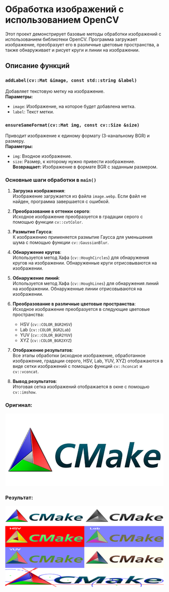 # Обработка изображений с использованием OpenCV

Этот проект демонстрирует базовые методы обработки изображений с использованием библиотеки OpenCV. Программа загружает изображение, преобразует его в различные цветовые пространства, а также обнаруживает и рисует круги и линии на изображении.

## Описание функций

### `addLabel(cv::Mat &image, const std::string &label)`
Добавляет текстовую метку на изображение.  
**Параметры:**
- `image`: Изображение, на которое будет добавлена метка.
- `label`: Текст метки.

### `ensureSameFormat(cv::Mat img, const cv::Size &size)`
Приводит изображение к единому формату (3-канальному BGR) и размеру.  
**Параметры:**
- `img`: Входное изображение.
- `size`: Размер, к которому нужно привести изображение.  
**Возвращает:** Изображение в формате BGR с заданным размером.

### Основные шаги обработки в `main()`
1. **Загрузка изображения**:  
   Изображение загружается из файла `image.webp`. Если файл не найден, программа завершается с ошибкой.

2. **Преобразование в оттенки серого**:  
   Исходное изображение преобразуется в градации серого с помощью функции `cv::cvtColor`.

3. **Размытие Гаусса**:  
   К изображению применяется размытие Гаусса для уменьшения шума с помощью функции `cv::GaussianBlur`.

4. **Обнаружение кругов**:  
   Используется метод Хафа (`cv::HoughCircles`) для обнаружения кругов на изображении. Обнаруженные круги отрисовываются на изображении.

5. **Обнаружение линий**:  
   Используется метод Хафа (`cv::HoughLines`) для обнаружения линий на изображении. Обнаруженные линии отрисовываются на изображении.

6. **Преобразование в различные цветовые пространства**:  
   Исходное изображение преобразуется в следующие цветовые пространства:
   - HSV (`cv::COLOR_BGR2HSV`)
   - Lab (`cv::COLOR_BGR2Lab`)
   - YUV (`cv::COLOR_BGR2YUV`)
   - XYZ (`cv::COLOR_BGR2XYZ`)

7. **Отображение результатов**:  
   Все этапы обработки (исходное изображение, обработанное изображение, градации серого, HSV, Lab, YUV, XYZ) отображаются в виде сетки изображений с помощью функций `cv::hconcat` и `cv::vconcat`.

8. **Вывод результатов**:  
   Итоговая сетка изображений отображается в окне с помощью `cv::imshow`.

### Оригинал:
![alt text](image.webp)

### Результат:
![alt text](image.png)